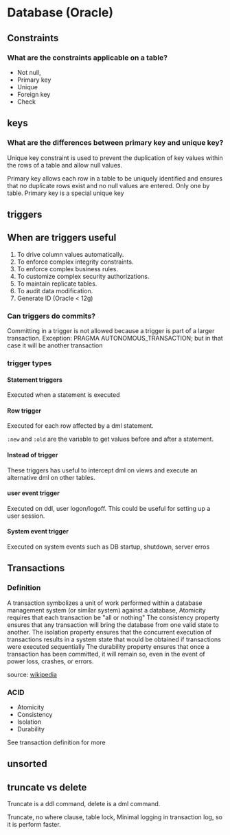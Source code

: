 # Database (Oracle)

## Constraints

### What are the constraints applicable on a table?

* Not null,
* Primary key
* Unique
* Foreign key
* Check

## keys

### What are the differences between  primary key and unique key?

Unique key constraint is used to prevent the duplication of key values within the rows of a table and allow null values. 

Primary key allows each row in a table to be uniquely identified and ensures that no duplicate rows exist and no null values are entered. Only one by table. Primary key is a special unique key


## triggers

## When are triggers useful

1. To drive column values automatically.
1. To enforce complex integrity constraints.
1. To enforce complex business rules.
1. To customize complex security authorizations.
1. To maintain replicate tables.
1. To audit data modification.
1. Generate ID (Oracle < 12g)

### Can triggers do commits?

Committing in a trigger is not allowed because a trigger is part of a larger transaction.
Exception: PRAGMA AUTONOMOUS_TRANSACTION; but in that case it will be another transaction

### trigger types

#### Statement triggers

Executed when a statement is executed

#### Row trigger

Executed for each row affected by a dml statement.

`:new` and `:old` are the variable to get values before and after a statement.

#### Instead of trigger

These triggers has useful to intercept dml on views and execute an alternative dml on other tables.

#### user event trigger

Executed on ddl, user logon/logoff. This could be useful for setting up a user session.

#### System event trigger

Executed on system events such as DB startup, shutdown, server erros

## Transactions

### Definition
A transaction symbolizes a unit of work performed within a database management system (or similar system) against a database, 
Atomicity requires that each transaction be "all or nothing"
The consistency property ensures that any transaction will bring the database from one valid state to another.
The isolation property ensures that the concurrent execution of transactions results in a system state that would be obtained if transactions were executed sequentially
The durability property ensures that once a transaction has been committed, it will remain so, even in the event of power loss, crashes, or errors.

source: [wikipedia](https://en.wikipedia.org/wiki/ACID)

### ACID

* Atomicity
* Consistency
* Isolation
* Durability

See transaction definition for more

## unsorted

## truncate vs delete

Truncate is a ddl command, delete is a dml command.

Truncate, no where clause, table lock, Minimal logging in transaction log, so it is perform faster.
